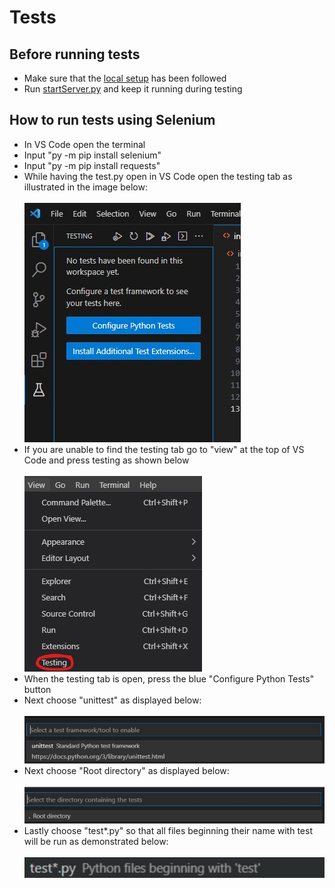 # Tests

## Before running tests
* Make sure that the [local setup](localSetup.md) has been followed
* Run [startServer.py](../startServer.py) and keep it running during testing

## How to run tests using Selenium
* In VS Code open the terminal
* Input "py -m pip install selenium"
* Input "py -m pip install requests"
* While having the test.py open in VS Code open the testing tab as illustrated in the image below: <br> <br>
![Test setup](../documentation/images/testSetup.jpg)
* If you are unable to find the testing tab go to "view" at the top of VS Code and press testing as shown below <br> <br>
![Open testing](../documentation/images/openTesting.jpg)
* When the testing tab is open, press the blue "Configure Python Tests" button
* Next choose "unittest" as displayed below: <br> <br>
![Unittest](../documentation/images/unittest.jpg)
* Next choose "Root directory" as displayed below: <br> <br>
![Unittest](../documentation/images/chooseDirectory.jpg)
* Lastly choose "test*.py" so that all files beginning their name with test will be run as demonstrated below:<br> <br>
![Test naming](../documentation/images/testNaming.jpg)